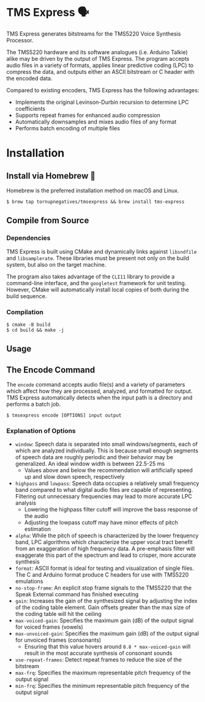 # TMS Express 🗣
TMS Express generates bitstreams for the TMS5220 Voice Synthesis Processor.

The TMS5220 hardware and its software analogues (i.e. Arduino Talkie) alike may be driven by the output of TMS Express.
The program accepts audio files in a variety of formats, applies linear predictive coding (LPC) to compress the data, 
and outputs either an ASCII bitstream or C header with the encoded data.

Compared to existing encoders, TMS Express has the following advantages:
- Implements the original Levinson-Durbin recursion to determine LPC coefficients
- Supports repeat frames for enhanced audio compression
- Automatically downsamples and mixes audio files of any format
- Performs batch encoding of multiple files

# Installation
## Install via Homebrew 🍺
Homebrew is the preferred installation method on macOS and Linux.

```shell
$ brew tap tornupnegatives/tmsexpress && brew install tms-express
```

## Compile from Source
### Dependencies
TMS Express is built using CMake and dynamically links against `libsndfile` and `libsamplerate`. These libraries must
be present not only on the build system, but also on the target machine.

The program also takes advantage of the `CLI11` library to provide a command-line interface, and the `googletest` 
framework for unit testing. However, CMake will automatically install local copies of both during the build sequence.

### Compilation
```shell
$ cmake -B build
$ cd build && make -j
```

## Usage
## The Encode Command
The `encode` command accepts audio file(s) and a variety of parameters which affect how they are processed, analyzed,
and formatted for output. TMS Express automatically detects when the input path is a directory and performs a batch job.

```shell
$ tmsexpress encode [OPTIONS] input output
```

### Explanation of Options
- `window`: Speech data is separated into small windows/segments, each of which are analyzed individually. This is because small enough segments of speech data are roughly periodic and their behavior may be generalized. An ideal window width is between 22.5-25 ms
  - Values above and below the recommendation will artificially speed up and slow down speech, respectively
- `highpass` and `lowpass`: Speech data occupies a relatively small frequency band compared to what digital audio files are capable of representing. Filtering out unnecessary frequencies may lead to more accurate LPC analysis
  - Lowering the highpass filter cutoff will improve the bass response of the audio
  - Adjusting the lowpass cutoff may have minor effects of pitch estimation
- `alpha`: While the pitch of speech is characterized by the lower frequency band, LPC algorithms which characterize the upper vocal tract benefit from an exaggeration of high frequency data. A pre-emphasis filter will exaggerate this part of the spectrum and lead to crisper, more accurate synthesis
- `format`: ASCII format is ideal for testing and visualization of single files. The C and Arduino format produce C headers for use with TMS5220 emulations
- `no-stop-frame`: An explicit stop frame signals to the TMS5220 that the Speak External command has finished executing
- `gain`: Increases the gain of the synthesized signal by adjusting the index of the coding table element. Gain offsets greater than the max size of the coding table will hit the ceiling
- `max-voiced-gain`: Specifies the maximum gain (dB) of the output signal for voiced frames (vowels)
- `max-unvoiced-gain`: Specifies the maximum gain (dB) of the output signal for unvoiced frames (consonants)
  - Ensuring that this value hovers around `0.8 * max-voiced-gain` will result in the most accurate synthesis of consonant sounds
- `use-repeat-frames`: Detect repeat frames to reduce the size of the bitstream
- `max-frq`: Specifies the maximum representable pitch frequency of the output signal
- `min-frq`: Specifies the minimum representable pitch frequency of the output signal
